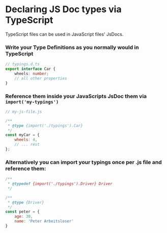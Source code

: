 # Declaring JS Doc types via TypeScript

TypeScript files can be used in JavaScript files' JsDocs.

### Write your Type Definitions as you normally would in TypeScript
```TypeScript
// typings.d.ts
export interface Car {
    wheels: number;
    // all other properties
}
```

### Reference them inside your JavaScripts JsDoc them via `import('my-typings')`
```JavaScript
// my-js-file.js

/**
 * @type {import('./typings').Car}
 */
const myCar = {
    wheels: 4,
    // ... rest
};
```

### Alternatively you can import your typings once per .js file and reference them:

```JavaScript
/**
 * @typedef {import('./typings').Driver} Driver
 */

/**
 * @type {Driver}
 */
const peter = {
    age: 30,
    name: 'Peter Arbeitsloser'
}
```
